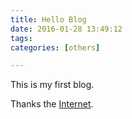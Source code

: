 ```yaml
---
title: Hello Blog
date: 2016-01-28 13:49:12
tags: 
categories: [others]

---
```


This is my first blog. 

Thanks the [Internet](https://www.google.com).
